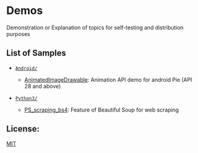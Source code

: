 # Demos

Demonstration or Explanation of topics for self-testing and distribution purposes

## List of Samples

- [`Android/`][1]
  - [AnimatedImageDrawable][2]: Animation API demo for android Pie (API 28 and above)

- [`Python3/`][3]
  - [PS_scraping_bs4][4]: Feature of Beautiful Soup for web scraping


[1]: /Android
[2]: /Android/AnimatedImageDrawable
[3]: /Python3
[4]: /Python3/PS_scraping_bs4.py

## License:
[MIT](LICENSE)
